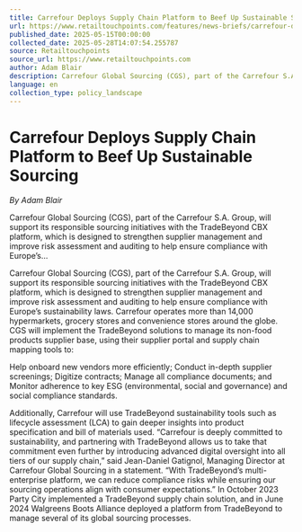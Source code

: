```yaml
---
title: Carrefour Deploys Supply Chain Platform to Beef Up Sustainable Sourcing
url: https://www.retailtouchpoints.com/features/news-briefs/carrefour-deploys-supply-chain-platform-to-beef-up-sustainable-sourcing
published_date: 2025-05-15T00:00:00
collected_date: 2025-05-28T14:07:54.255787
source: Retailtouchpoints
source_url: https://www.retailtouchpoints.com
author: Adam Blair
description: Carrefour Global Sourcing (CGS), part of the Carrefour S.A. Group, will support its responsible sourcing initiatives with the TradeBeyond CBX platform, which is designed to strengthen supplier management and improve risk assessment and auditing to help ensure compliance with Europe’s...
language: en
collection_type: policy_landscape
---
```


# Carrefour Deploys Supply Chain Platform to Beef Up Sustainable Sourcing

*By Adam Blair*

Carrefour Global Sourcing (CGS), part of the Carrefour S.A. Group, will support its responsible sourcing initiatives with the TradeBeyond CBX platform, which is designed to strengthen supplier management and improve risk assessment and auditing to help ensure compliance with Europe’s...

Carrefour Global Sourcing (CGS), part of the Carrefour S.A. Group, will support its responsible sourcing initiatives with the TradeBeyond CBX platform, which is designed to strengthen supplier management and improve risk assessment and auditing to help ensure compliance with Europe’s sustainability laws. Carrefour operates more than 14,000 hypermarkets, grocery stores and convenience stores around the globe. 
 CGS will implement the TradeBeyond solutions to manage its non-food products supplier base, using their supplier portal and supply chain mapping tools to: 
 
 Help onboard new vendors more efficiently; 
 Conduct in-depth supplier screenings; 
 Digitize contracts; 
 Manage all compliance documents; and 
 Monitor adherence to key ESG (environmental, social and governance) and social compliance standards. 
 
 Additionally, Carrefour will use TradeBeyond sustainability tools such as lifecycle assessment (LCA) to gain deeper insights into product specification and bill of materials used. 
 “Carrefour is deeply committed to sustainability, and partnering with TradeBeyond allows us to take that commitment even further by introducing advanced digital oversight into all tiers of our supply chain,” said Jean-Daniel Gatignol, Managing Director at Carrefour Global Sourcing in a statement. “With TradeBeyond’s multi-enterprise platform, we can reduce compliance risks while ensuring our sourcing operations align with consumer expectations.” 
 In October 2023 Party City implemented a TradeBeyond supply chain solution, and in June 2024 Walgreens Boots Alliance deployed a platform from TradeBeyond to manage several of its global sourcing processes.